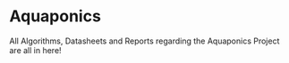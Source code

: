 # Aquaponics
All Algorithms, Datasheets and Reports regarding the Aquaponics Project are all in here! 
